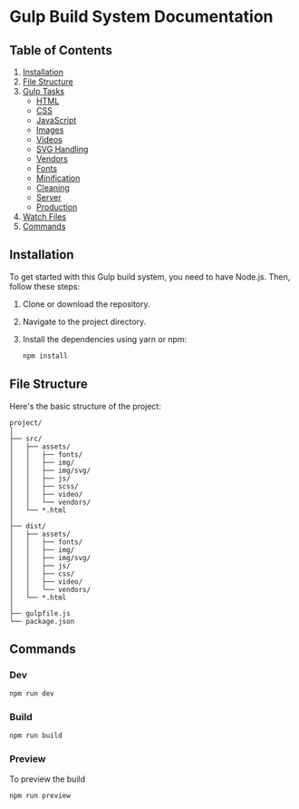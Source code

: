 # Gulp Build System Documentation

## Table of Contents

1. [Installation](#installation)
2. [File Structure](#file-structure)
3. [Gulp Tasks](#gulp-tasks)
   - [HTML](#html)
   - [CSS](#css)
   - [JavaScript](#javascript)
   - [Images](#images)
   - [Videos](#videos)
   - [SVG Handling](#svg-handling)
   - [Vendors](#vendors)
   - [Fonts](#fonts)
   - [Minification](#minification)
   - [Cleaning](#cleaning)
   - [Server](#server)
   - [Production](#production)
4. [Watch Files](#watch-files)
5. [Commands](#commands)

## Installation

To get started with this Gulp build system, you need to have Node.js. Then, follow these steps:

1. Clone or download the repository.
2. Navigate to the project directory.
3. Install the dependencies using yarn or npm:

   ```bash
   npm install
   ```

## File Structure

Here's the basic structure of the project:

```
project/
│
├── src/
│   ├── assets/
│   │   ├── fonts/
│   │   ├── img/
│   │   ├── img/svg/
│   │   ├── js/
│   │   ├── scss/
│   │   ├── video/
│   │   └── vendors/
│   └── *.html
│
├── dist/
│   ├── assets/
│   │   ├── fonts/
│   │   ├── img/
│   │   ├── img/svg/
│   │   ├── js/
│   │   ├── css/
│   │   ├── video/
│   │   └── vendors/
│   └── *.html
│
├── gulpfile.js
└── package.json
```

## Commands

### Dev

```bash
npm run dev
```

### Build

```bash
npm run build
```

### Preview

To preview the build

```bash
npm run preview
```
